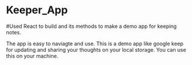 # Keeper_App

#Used React to build and its methods to make a demo app for keeping notes.

The app is easy to naviagte and use. 
 This is a demo app like google keep for updating and sharing your thoughts on your local storage. 
 You can use this on your machine.
 
